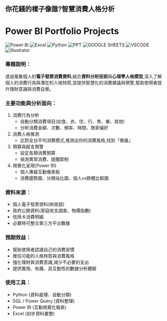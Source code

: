 ## 你花錢的樣子像誰?智慧消費人格分析
# Power BI Portfolio Projects
![Power Bi](https://img.shields.io/badge/power_bi-F2C811?style=for-the-badge&logo=powerbi&logoColor=black)
![Excel](https://img.shields.io/badge/Excel-006000?style=for-the-badge&logo=Excel&logoColor=white)
![Python](https://img.shields.io/badge/Python-005AB5?style=for-the-badge&logo=Python&logoColor=white)
![PPT](https://img.shields.io/badge/Microsoft_PowerPoint-F75000?style=for-the-badge&logo=microsoft-powerpoint&logoColor=white)
![GOOGLE SHEETS](https://img.shields.io/badge/Google%20Sheets-01B468?style=for-the-badge&logo=google-sheets&logoColor=white)
![VSCODE](https://img.shields.io/badge/VSCode-0072E3?style=for-the-badge&logo=visual%20studio%20code&logoColor=white)
![Illustrator](https://img.shields.io/badge/Illustrator-842B00?style=for-the-badge&logo=Illustrator&logoColor=white)

### 專題說明：  
透過蒐集個人的**電子發票消費資料**,結合**資料分析技術**與**心理學人格模型**,深入了解個人的消費行為與潛在的人格特質,並提供智慧化的消費建議與預警,幫助使用者提升理財意識與消費自覺。  
### 主要功能與分析面向：  
1. 消費行為分析  
    * 自動分類消費項目(如食、衣、住、行、育、樂、其他)  
    * 分析消費金額、次數、頻率、時間、商家偏好  
2. 消費人格推測  
    * 比對全台平均消費模式,推測出你的消費風格,找到「像誰」  
3. 預算與超支預警  
    * 設定各類消費預算  
    * 偵測異常消費、提醒節制  
4. 視覺化呈現(Power BI)  
    * 個人專屬互動儀表板  
    * 消費趨勢圖、分類站比圖、個人vs群體比較圖  
### 資料來源：  
* 個人電子發票資料(財政部)  
* 政府公開資料(家庭收支調查、物價指數)  
* 信用卡消費明細  
* 必要時可整合第三方平台數據  
### 預期效益：  
* 幫助使用者認識自己的消費習慣  
* 推估可能的人格特質與消費風格  
* 強化理財與消費意識,減少不必要的支出  
* 提供實用、有趣、具互動性的數據分析體驗  
### 使用工具：  
* Python (資料處理、自動分類)  
* SQL / Power Query (資料整理)
* Power BI (互動視覺化報表)
* Excel (初步資料彙整)
